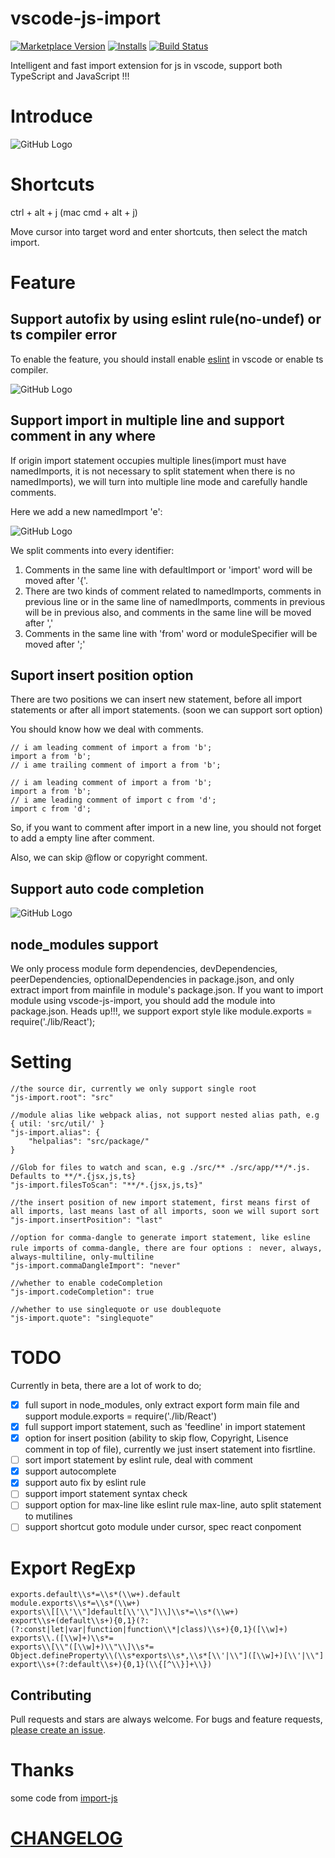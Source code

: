 # vscode-js-import
[![Marketplace Version](http://vsmarketplacebadge.apphb.com/version/wangtao0101.vscode-js-import.svg)](https://marketplace.visualstudio.com/items?itemName=wangtao0101.vscode-js-import)
[![Installs](http://vsmarketplacebadge.apphb.com/installs/wangtao0101.vscode-js-import.svg)](https://marketplace.visualstudio.com/items?itemName=wangtao0101.vscode-js-import)
[![Build Status](https://img.shields.io/travis/wangtao0101/vscode-js-import.svg?style=flat)](https://travis-ci.org/wangtao0101/vscode-js-import)

Intelligent and fast import extension for js in vscode, support both TypeScript and JavaScript !!!

# Introduce
![GitHub Logo](https://github.com/wangtao0101/vscode-js-import/blob/master/img/newimport.gif?raw=true)

# Shortcuts
ctrl + alt + j  (mac cmd + alt + j)

Move cursor into target word and enter shortcuts, then select the match import.

# Feature
## Support autofix by using eslint rule(no-undef) or ts compiler error

To enable the feature, you should install enable [eslint](https://marketplace.visualstudio.com/items?itemName=dbaeumer.vscode-eslint) in vscode or enable ts compiler.

![GitHub Logo](https://github.com/wangtao0101/vscode-js-import/blob/master/img/autofix.gif?raw=true)

## Support import in multiple line and support comment in any where
If origin import statement occupies multiple lines(import must have namedImports, it is not necessary to split statement when there is no namedImports), we will turn into multiple line mode and carefully handle comments.

Here we add a new namedImport 'e':

![GitHub Logo](https://github.com/wangtao0101/vscode-js-import/blob/master/img/mer.png?raw=true)

We split comments into every identifier:
1. Comments in the same line with defaultImport or 'import' word will be moved after '{'.
2. There are two kinds of comment related to namedImports, comments in previous line or in the same line of namedImports, comments in previous will be in previous also, and comments in the same line will be moved after ','
3. Comments in the same line with 'from' word or moduleSpecifier will be moved after ';'

## Suport insert position option
There are two positions we can insert new statement, before all import statements or after all import statements. (soon we can support sort option)

You should know how we deal with comments.
```
// i am leading comment of import a from 'b';
import a from 'b';
// i ame trailing comment of import a from 'b';

// i am leading comment of import a from 'b';
import a from 'b';
// i ame leading comment of import c from 'd';
import c from 'd';
```
So, if you want to comment after import in a new line, you should not forget to add a empty line after comment.

Also, we can skip @flow or copyright comment.

## Support auto code completion
![GitHub Logo](https://github.com/wangtao0101/vscode-js-import/blob/master/img/codecomplete.gif?raw=true)

## node_modules support

We only process module form dependencies, devDependencies, peerDependencies, optionalDependencies in package.json,
and only extract import from mainfile in module's package.json. If you want to import module using vscode-js-import,
you should add the module into package.json. Heads up!!!, we support export style like module.exports = require('./lib/React');

# Setting
```
//the source dir, currently we only support single root
"js-import.root": "src"

//module alias like webpack alias, not support nested alias path, e.g { util: 'src/util/' }
"js-import.alias": {
    "helpalias": "src/package/"
}

//Glob for files to watch and scan, e.g ./src/** ./src/app/**/*.js. Defaults to **/*.{jsx,js,ts}
"js-import.filesToScan": "**/*.{jsx,js,ts}"

//the insert position of new import statement, first means first of all imports, last means last of all imports, soon we will suport sort
"js-import.insertPosition": "last"

//option for comma-dangle to generate import statement, like esline rule imports of comma-dangle, there are four options :　never, always, always-multiline, only-multiline
"js-import.commaDangleImport": "never"

//whether to enable codeCompletion
"js-import.codeCompletion": true

//whether to use singlequote or use doublequote
"js-import.quote": "singlequote"
```

# TODO
Currently in beta, there are a lot of work to do;
- [x] full suport in node_modules, only extract export form main file and support module.exports = require('./lib/React')
- [x] full support import statement, such as 'feedline' in import statement
- [x] option for insert position (ability to skip flow, Copyright, Lisence comment in top of file), currently we just insert statement into fisrtline.
- [ ] sort import statement by eslint rule, deal with comment
- [x] support autocomplete
- [x] support auto fix by eslint rule
- [ ] support import statement syntax check
- [ ] support option for max-line like eslint rule max-line, auto split statement to mutilines
- [ ] support shortcut goto module under cursor, spec react conpoment

# Export RegExp
```
exports.default\\s*=\\s*(\\w+).default
module.exports\\s*=\\s*(\\w+)
exports\\[[\\'\\"]default[\\'\\"]\\]\\s*=\\s*(\\w+)
export\\s+(default\\s+){0,1}(?:(?:const|let|var|function|function\\*|class)\\s+){0,1}([\\w]+)
exports\\.([\\w]+)\\s*=
exports\\[\\"([\\w]+)\\"\\]\\s*=
Object.defineProperty\\(\\s*exports\\s*,\\s*[\\'|\\"]([\\w]+)[\\'|\\"]
export\\s+(?:default\\s+){0,1}(\\{[^\\}]+\\})
```

## Contributing

Pull requests and stars are always welcome. For bugs and feature requests, [please create an issue](https://github.com/wangtao0101/vscode-js-import/issues).

# Thanks
some code from [import-js](https://github.com/Galooshi/import-js)

# [CHANGELOG](https://github.com/wangtao0101/vscode-js-import/blob/master/CHANGELOG.md)
